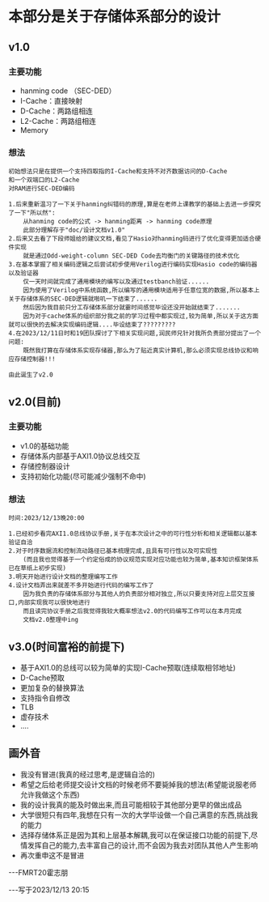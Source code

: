 # 本部分是关于存储体系部分的设计
## v1.0

### 主要功能

* hanming code （SEC-DED）
* I-Cache：直接映射
* D-Cache：两路组相连
* L2-Cache：两路组相连
* Memory

### 想法

```
初始想法只是在提供一个支持四取指的I-Cache和支持不对齐数据访问的D-Cache
和一个双端口的L2-Cache
对RAM进行SEC-DED编码
```

```
1.后来重新温习了一下关于hanming纠错码的原理,算是在老师上课教学的基础上去进一步探究了一下"所以然":
	从hanming code的公式 -> hanming距离 -> hanming code原理
	此部分理解存于"doc/设计文档v1.0"	
2.后来又去看了下段师姐给的建议文档,看见了Hasio对hanming码进行了优化变得更加适合硬件实现
	就是通过Odd-weight-column SEC-DED Code去均衡门的关键路径的技术优化	
3.在基本掌握了相关编码逻辑之后尝试初步使用Verilog进行编码实现Hasio code的编码器以及验证器
	仅一天时间就完成了通用模块的编写以及通过testbanch验证......
	因为使用了Verilog中系统函数,所以编写的通用模块适用于任意位宽的数据,所以基本上关于存储体系的SEC-DED逻辑就啪叽一下结束了......
	然后因为我目前只分工存储体系部分就霎时间感觉毕设还没开始就结束了.......
	因为对于cache体系的组织部分我之前的学习过程中都实现过,较为简单,所以关于这方面就可以很快的去解决实现编码逻辑....毕设结束了?????????
4.在2023/12/11日时和19团队探讨了下相关实现问题,润民师兄针对我所负责部分提出了一个问题:
	既然我打算在存储体系实现存储器,那么为了贴近真实计算机,那么必须实现总线协议和响应存储控制器!!!

由此诞生了v2.0
```

## v2.0(目前)

### 主要功能

* v1.0的基础功能
* 存储体系内部基于AXI1.0协议总线交互
* 存储控制器设计
* 支持初始化功能(尽可能减少强制不命中)

### 想法

```
时间:2023/12/13晚20:00

1.已经初步看完AXI1.0总线协议手册,关于在本次设计之中的可行性分析和相关逻辑都以基本验证自洽
2.对于时序数据流和控制流动路径已基本梳理完成,且具有可行性以及可实现性
	(而且我也觉得基于一个约定俗成的协议规范实现对应功能也较为简单,基本知识框架体系已在草纸上初步实现)
3.明天开始进行设计文档的整理编写工作
4.设计文档弄出来就差不多开始进行代码的编写工作了
	因为我负责的存储体系部分与其他人的负责部分相对独立,所以只要支持对应上层交互接口,内部实现我可以很快地进行
	而且读完协议手册之后我觉得我较大概率想法v2.0的代码编写工作可以在本月完成
	文档v2.0整理中ing
```

## v3.0(时间富裕的前提下)

+ 基于AXI1.0的总线可以较为简单的实现I-Cache预取(连续取相邻地址)
+ D-Cache预取
+ 更加复杂的替换算法
+ 支持指令自修改
+ TLB
+ 虚存技术
+ ....

## 画外音

* 我没有冒进(我真的经过思考,是逻辑自洽的)
* 希望之后给老师提交设计文档的时候老师不要毙掉我的想法(希望能说服老师允许我做这个东西)
* 我的设计我真的能及时做出来,而且可能相较于其他部分更早的做出成品
* 大学很短只有四年,我想在只有一次的大学毕设做一个自己满意的东西,挑战我的能力
* 选择存储体系正是因为其和上层基本解耦,我可以在保证接口功能的前提下,尽情发挥自己的能力,去丰富自己的设计,而不会因为我去对团队其他人产生影响
* 再次重申这不是冒进







---FMRT20霍志朋

---写于2023/12/13  20:15